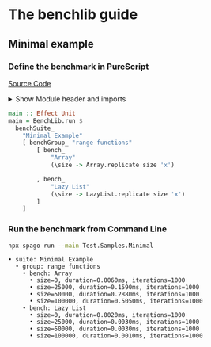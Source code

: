 # The benchlib guide

## Minimal example

### Define the benchmark in PureScript

<!-- start:code
{ 
  "file": "test/Test/Samples/Minimal.purs",
  "section": "Header",
  "collapsible": true,
  "link": true
}
-->
[Source Code](test/Test/Samples/Minimal.purs)
<details>
<summary>Show Module header and imports</summary>

```purescript
module Test.Samples.Minimal where

import Prelude

import BenchLib (benchGroup_, benchSuite_, bench_)
import BenchLib as BenchLib
import Data.Array as Array
import Data.List.Lazy as LazyList
import Effect (Effect)
```

</details>
<!-- end -->

<!-- start:code
{"file": "test/Test/Samples/Minimal.purs", "section": "Main"}
-->

```purescript
main :: Effect Unit
main = BenchLib.run $
  benchSuite_
    "Minimal Example"
    [ benchGroup_ "range functions"
        [ bench_
            "Array"
            (\size -> Array.replicate size 'x')

        , bench_
            "Lazy List"
            (\size -> LazyList.replicate size 'x')
        ]
    ]
```
<!-- end -->


### Run the benchmark from Command Line

<!-- start:run
{"cmd": "npx spago run --main Test.Samples.Minimal"}
-->
```bash
npx spago run --main Test.Samples.Minimal
```

```text
• suite: Minimal Example
  • group: range functions
    • bench: Array
      • size=0, duration=0.0060ms, iterations=1000
      • size=25000, duration=0.1590ms, iterations=1000
      • size=50000, duration=0.2880ms, iterations=1000
      • size=100000, duration=0.5050ms, iterations=1000
    • bench: Lazy List
      • size=0, duration=0.0020ms, iterations=1000
      • size=25000, duration=0.0030ms, iterations=1000
      • size=50000, duration=0.0030ms, iterations=1000
      • size=100000, duration=0.0010ms, iterations=1000
```
<!-- end -->